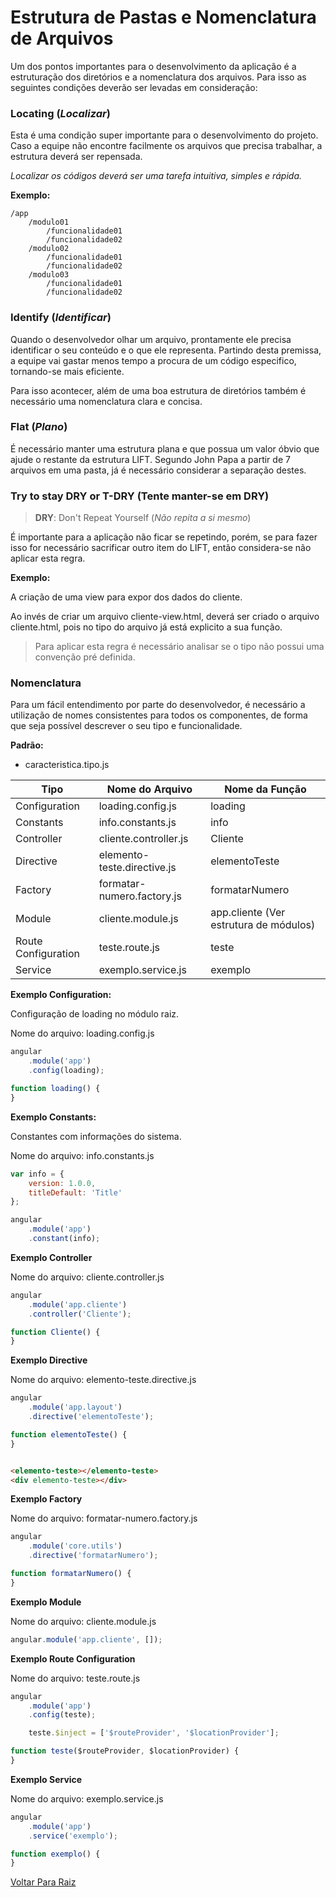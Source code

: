 # Estrutura de Pastas e Nomenclatura de Arquivos

Um dos pontos importantes para o desenvolvimento da aplicação é a estruturação dos diretórios e a nomenclatura dos arquivos. Para isso as seguintes condições deverão ser levadas em consideração:

### **Locating** (*Localizar*)

Esta é uma condição super importante para o desenvolvimento do projeto. Caso a equipe não encontre facilmente os arquivos que precisa trabalhar, a estrutura deverá ser repensada.

*Localizar os códigos deverá ser uma tarefa intuitiva, simples e rápida.*

**Exemplo:**

```
/app 
	/modulo01
		/funcionalidade01
		/funcionalidade02
	/modulo02
		/funcionalidade01
		/funcionalidade02
	/modulo03
		/funcionalidade01
		/funcionalidade02
```

### **Identify** (*Identificar*)

Quando o desenvolvedor olhar um arquivo, prontamente ele precisa identificar o seu conteúdo e o que ele representa. Partindo desta premissa, a equipe vai gastar menos tempo a procura de um código especifico, tornando-se mais eficiente.

Para isso acontecer, além de uma boa estrutura de diretórios também é necessário uma nomenclatura clara e concisa.

### **Flat** (*Plano*)

É necessário manter uma estrutura plana e que possua um valor óbvio que ajude o restante da estrutura LIFT. Segundo John Papa a partir de 7 arquivos em uma pasta, já é necessário considerar a separação destes.

### **Try to stay DRY or T-DRY** (Tente manter-se em DRY)

> **DRY**: Don't Repeat Yourself (*Não repita a si mesmo*)

É importante para a aplicação não ficar se repetindo, porém, se para fazer isso for necessário sacrificar outro item do LIFT, então considera-se não aplicar esta regra.

**Exemplo:**

A criação de uma view para expor dos dados do cliente.

Ao invés de criar um arquivo cliente-view.html, deverá ser criado o arquivo cliente.html, pois no tipo do arquivo já está explicito a sua função.

> Para aplicar esta regra é necessário analisar se o tipo não possui uma convenção pré definida.

### **Nomenclatura**

Para um fácil entendimento por parte do desenvolvedor, é necessário a utilização de nomes consistentes para todos os componentes, de forma que seja possível descrever o seu tipo e funcionalidade.

**Padrão:**

* caracteristica.tipo.js


Tipo | Nome do Arquivo | Nome da Função
------|-------|---------
Configuration | loading.config.js | loading
Constants | info.constants.js | info
Controller | cliente.controller.js | Cliente
Directive | elemento-teste.directive.js | elementoTeste
Factory | formatar-numero.factory.js | formatarNumero
Module | cliente.module.js | app.cliente (Ver estrutura de módulos)
Route Configuration | teste.route.js | teste
Service | exemplo.service.js | exemplo

**Exemplo Configuration:**

Configuração de loading no módulo raiz.

Nome do arquivo: loading.config.js

```js
angular
	.module('app')
	.config(loading);

function loading() {
}
```

**Exemplo Constants:**

Constantes com informações do sistema.

Nome do arquivo: info.constants.js 

```js
var info = {
	version: 1.0.0,
	titleDefault: 'Title'
};

angular
	.module('app')
	.constant(info);
```

**Exemplo Controller**

Nome do arquivo: cliente.controller.js

```js 
angular 
	.module('app.cliente')
	.controller('Cliente');

function Cliente() {
}
```

**Exemplo Directive**

Nome do arquivo: elemento-teste.directive.js

```js 
angular 
	.module('app.layout')
	.directive('elementoTeste');

function elementoTeste() {
}
```

```html 

<elemento-teste></elemento-teste>
<div elemento-teste></div>

```

**Exemplo Factory**

Nome do arquivo: formatar-numero.factory.js 

```js 
angular 
	.module('core.utils')
	.directive('formatarNumero');

function formatarNumero() {
}
```

**Exemplo Module**

Nome do arquivo: cliente.module.js

```js 
angular.module('app.cliente', []);
```

**Exemplo Route Configuration**

Nome do arquivo: teste.route.js

```js 
angular
	.module('app')
	.config(teste);

	teste.$inject = ['$routeProvider', '$locationProvider'];

function teste($routeProvider, $locationProvider) {
}
```

**Exemplo Service**

Nome do arquivo: exemplo.service.js

```js 
angular 
	.module('app')
	.service('exemplo');

function exemplo() {
}
```

[Voltar Para Raiz](https://github.com/kelvinpalves/arquitetura-front-end)